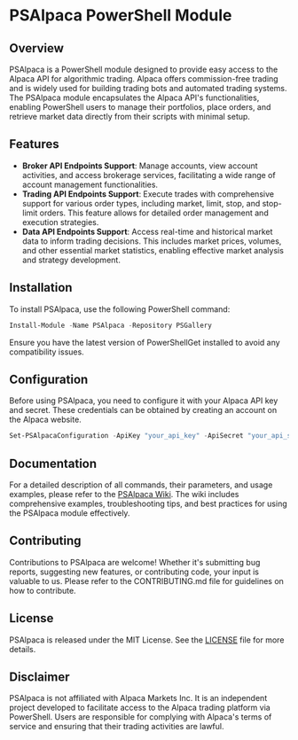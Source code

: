 # PSAlpaca PowerShell Module

## Overview
PSAlpaca is a PowerShell module designed to provide easy access to the Alpaca API for algorithmic trading. Alpaca offers commission-free trading and is widely used for building trading bots and automated trading systems. The PSAlpaca module encapsulates the Alpaca API's functionalities, enabling PowerShell users to manage their portfolios, place orders, and retrieve market data directly from their scripts with minimal setup.

## Features
- **Broker API Endpoints Support**: Manage accounts, view account activities, and access brokerage services, facilitating a wide range of account management functionalities.
- **Trading API Endpoints Support**: Execute trades with comprehensive support for various order types, including market, limit, stop, and stop-limit orders. This feature allows for detailed order management and execution strategies.
- **Data API Endpoints Support**: Access real-time and historical market data to inform trading decisions. This includes market prices, volumes, and other essential market statistics, enabling effective market analysis and strategy development.

## Installation
To install PSAlpaca, use the following PowerShell command:

```powershell
Install-Module -Name PSAlpaca -Repository PSGallery
```

Ensure you have the latest version of PowerShellGet installed to avoid any compatibility issues.

## Configuration
Before using PSAlpaca, you need to configure it with your Alpaca API key and secret. These credentials can be obtained by creating an account on the Alpaca website.

```powershell
Set-PSAlpacaConfiguration -ApiKey "your_api_key" -ApiSecret "your_api_secret"
```

## Documentation
For a detailed description of all commands, their parameters, and usage examples, please refer to the [PSAlpaca Wiki](https://github.com/nateaskoff/PSAlpaca/wiki). The wiki includes comprehensive examples, troubleshooting tips, and best practices for using the PSAlpaca module effectively.

## Contributing
Contributions to PSAlpaca are welcome! Whether it's submitting bug reports, suggesting new features, or contributing code, your input is valuable to us. Please refer to the CONTRIBUTING.md file for guidelines on how to contribute.

## License
PSAlpaca is released under the MIT License. See the [LICENSE](https://github.com/nateaskoff/PSAlpaca/LICENSE) file for more details.

## Disclaimer
PSAlpaca is not affiliated with Alpaca Markets Inc. It is an independent project developed to facilitate access to the Alpaca trading platform via PowerShell. Users are responsible for complying with Alpaca's terms of service and ensuring that their trading activities are lawful.
